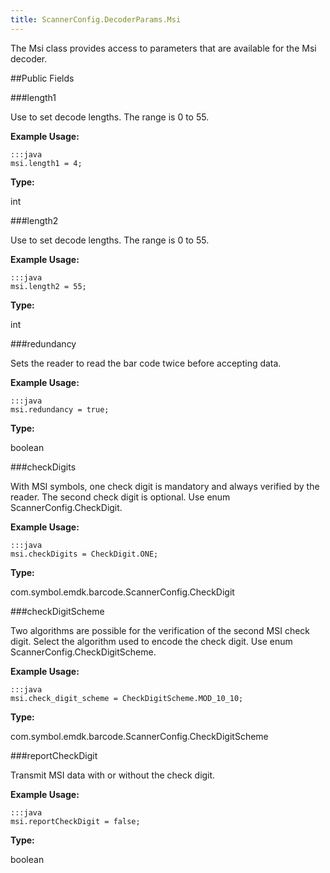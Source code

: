 ```yaml
---
title: ScannerConfig.DecoderParams.Msi
---
```


The Msi class provides access to parameters that are available for
 the Msi decoder.

##Public Fields

###length1

Use to set decode lengths. The range is 0 to 55.

 

**Example Usage:**
	
	:::java	
	msi.length1 = 4;


**Type:**

int

###length2

Use to set decode lengths. The range is 0 to 55.

 

**Example Usage:**
	
	:::java	
	msi.length2 = 55;


**Type:**

int

###redundancy

Sets the reader to read the bar code twice before accepting data.

 

**Example Usage:**
	
	:::java	
	msi.redundancy = true;


**Type:**

boolean

###checkDigits

With MSI symbols, one check digit is mandatory and always
 verified by the reader. The second check digit is optional. Use
 enum  ScannerConfig.CheckDigit.

 

**Example Usage:**
	
	:::java	
	msi.checkDigits = CheckDigit.ONE;


**Type:**

com.symbol.emdk.barcode.ScannerConfig.CheckDigit

###checkDigitScheme

Two algorithms are possible for the verification of the second
 MSI check digit. Select the algorithm used to encode the check
 digit. Use enum  ScannerConfig.CheckDigitScheme.

 

**Example Usage:**
	
	:::java	
	msi.check_digit_scheme = CheckDigitScheme.MOD_10_10;


**Type:**

com.symbol.emdk.barcode.ScannerConfig.CheckDigitScheme

###reportCheckDigit

Transmit MSI data with or without the check digit.

 

**Example Usage:**
	
	:::java	
	msi.reportCheckDigit = false;


**Type:**

boolean


